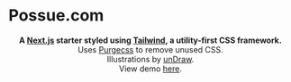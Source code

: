 # Possue.com

 <div align="center">
  <strong>A <a href="https://nextjs.org" target="_blank">Next.js</a> starter styled using <a href="https://tailwindcss.com/" target="_blank">Tailwind</a>, a utility-first CSS framework.</strong><br />
  Uses <a href="https://www.purgecss.com/" target="_blank">Purgecss</a> to remove unused CSS.<br />
  Illustrations by <a href="https://undraw.co/" target="_blank">unDraw</a>.<br />
  View demo <a href="https://next-starter-tailwind.oddstronaut.com/" target="_blank">here</a>.
  <br />
  <br />
</div>

